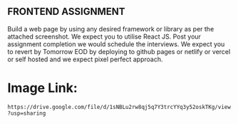 ## FRONTEND ASSIGNMENT

Build a web page by using any desired framework or library as per the attached
screenshot. We expect you to utilise React JS. Post your assignment completion
we would schedule the interviews. We expect you to revert by Tomorrow EOD by
deploying to github pages or netlify or vercel or self hosted and we expect
pixel perfect approach.

# Image Link:

`https://drive.google.com/file/d/1sNBLu2rw8qj5q7Y3trcYYq3y52oskTKg/view?usp=sharing`
